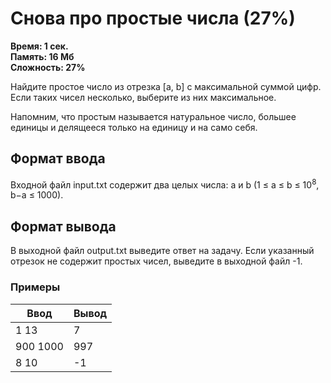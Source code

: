 <h1 class="title">Снова про простые числа (27%)</h1>
<p><b>Время: 1 сек.<br>Память: 16 Мб<br>Сложность: 27%</b></p>
<p>Найдите простое число из отрезка [a, b] с максимальной суммой цифр. Если таких чисел несколько, выберите из них максимальное.</p>
<p>Напомним, что простым называется натуральное число, большее единицы и делящееся только на единицу и на само себя.</p>
<h2>Формат ввода</h2>
<p>Входной файл input.txt содержит два целых числа: a и b (1 ≤ a ≤ b ≤ 10<sup>8</sup>, b−a ≤ 1000).</p>
<h2>Формат вывода</h2>
<p>В выходной файл output.txt выведите ответ на задачу. Если указанный отрезок не содержит простых чисел, выведите в выходной файл -1.</p>
<h3>Примеры</h3>
<table class="sample-tests">
  <thead>
     <tr>
        <th>Ввод</th>
        <th>Вывод</th>
     </tr>
  </thead>
  <tbody>
     <tr>
        <td>1 13</td>
        <td>7</td>
     </tr>
     <tr>
         <td>900 1000</td>
         <td>997</td>
     </tr>
     <tr>
          <td>8 10</td>
          <td>-1</td>
     </tr>
  </tbody>
</table>